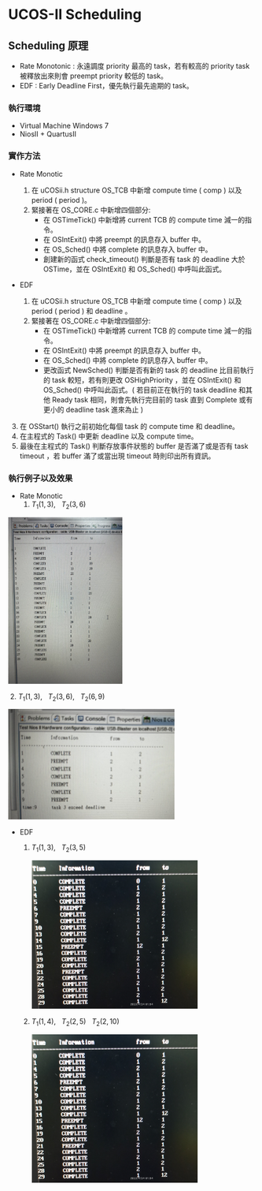 # UCOS-II Scheduling

## Scheduling 原理

+ Rate Monotonic : 永遠調度 priority 最高的 task，若有較高的 priority task 被釋放出來則會 preempt priority 較低的 task。
+ EDF : Early Deadline First，優先執行最先逾期的 task。

### 執行環境

+ Virtual Machine Windows 7
+ NiosII + QuartusII 

### 實作方法

+ Rate Monotic
  1. 在 uCOSii.h structure OS_TCB 中新增 compute time ( comp ) 以及 period ( period )。
  2. 緊接著在 OS_CORE.c 中新增四個部分:
     + 在 OSTimeTick() 中新增將 current TCB 的 compute time 減一的指令。
     + 在 OSIntExit() 中將 preempt 的訊息存入 buffer 中。
     + 在 OS_Sched() 中將 complete 的訊息存入 buffer 中。
     + 創建新的函式 check_timeout() 判斷是否有 task 的 deadline 大於 OSTime，並在 OSIntExit() 和 OS_Sched() 中呼叫此函式。


+ EDF
  1. 在 uCOSii.h structure OS_TCB 中新增 compute time ( comp ) 以及 period ( period ) 和 deadline 。
  2. 緊接著在 OS_CORE.c 中新增四個部分:
     + 在 OSTimeTick() 中新增將 current TCB 的 compute time 減一的指令。
     + 在 OSIntExit() 中將 preempt 的訊息存入 buffer 中。
     + 在 OS_Sched() 中將 complete 的訊息存入 buffer 中。
     + 更改函式 NewSched() 判斷是否有新的 task 的 deadline 比目前執行的 task 較短，若有則更改 OSHighPriority ，並在 OSIntExit() 和 OS_Sched() 中呼叫此函式。( 若目前正在執行的 task deadline 和其他 Ready task 相同，則會先執行完目前的  task 直到 Complete 或有更小的 deadline task 進來為止 )

3. 在 OSStart() 執行之前初始化每個 task 的 compute time 和 deadline。
4. 在主程式的 Task() 中更新 deadline 以及 compute time。
5. 最後在主程式的 Task() 判斷存放事件狀態的 buffer 是否滿了或是否有 task timeout ，若 buffer 滿了或當出現 timeout 時則印出所有資訊。 

### 執行例子以及效果

+ Rate Monotic
  1. $T_1( 1,3 ), \ \ \ T_2(3,6)$

 <img src=".\images\IMG_8955.jpg" alt="IMG_8955" style="zoom: 33%;" />

​	2. $T_1( 1,3 ), \ \ \ T_2(3,6) , \ \ \ T_2(6,9)$

<img src=".\images\IMG_8947.jpg" alt="IMG_8947" style="zoom:33%;" />

+ EDF 

  1. $T_1( 1,3 ), \ \ \ T_2(3,5)$

     <img src=".\images\EDF_2.jpg" alt="EDF_1" style="zoom:33%;" />

  2. $T_1( 1,4 ), \ \ \ T_2(2,5)\ \ \ T_2(2,10)$

     <img src=".\images\EDF_2.jpg" alt="EDF_1" style="zoom:33%;" />